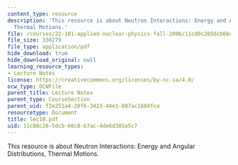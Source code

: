 ```yaml
---
content_type: resource
description: 'This resource is about Neutron Interactions: Energy and Angular Distributions,
  Thermal Motions.'
file: /courses/22-101-applied-nuclear-physics-fall-2006/11c80c265dcb66c8b7ac4de6d301e5c7_lec18.pdf
file_size: 330279
file_type: application/pdf
hide_download: true
hide_download_original: null
learning_resource_types:
- Lecture Notes
license: https://creativecommons.org/licenses/by-nc-sa/4.0/
ocw_type: OCWFile
parent_title: Lecture Notes
parent_type: CourseSection
parent_uid: f2e251a4-20f6-3423-44e1-807ac1684fca
resourcetype: Document
title: lec18.pdf
uid: 11c80c26-5dcb-66c8-b7ac-4de6d301e5c7
---
```

This resource is about Neutron Interactions: Energy and Angular Distributions, Thermal Motions.